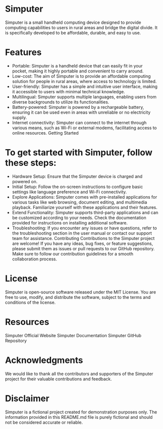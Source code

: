 # Simputer
Simputer is a small handheld computing device designed to provide computing capabilities to users in rural areas and bridge the digital divide. It is specifically developed to be affordable, durable, and easy to use.

# Features
* Portable: Simputer is a handheld device that can easily fit in your pocket, making it highly portable and convenient to carry around.
* Low-cost: The aim of Simputer is to provide an affordable computing solution for people in rural areas, where access to technology is limited.
* User-friendly: Simputer has a simple and intuitive user interface, making it accessible to users with minimal technical knowledge.
* Multilingual: Simputer supports multiple languages, enabling users from diverse backgrounds to utilize its functionalities.
* Battery-powered: Simputer is powered by a rechargeable battery, ensuring it can be used even in areas with unreliable or no electricity supply.
* Internet connectivity: Simputer can connect to the internet through various means, such as Wi-Fi or external modems, facilitating access to online resources.
Getting Started
# To get started with Simputer, follow these steps:

* Hardware Setup: Ensure that the Simputer device is charged and powered on.
* Initial Setup: Follow the on-screen instructions to configure basic settings like language preference and Wi-Fi connectivity.
* Explore Applications: Simputer comes with pre-installed applications for various tasks like web browsing, document editing, and multimedia playback. Familiarize yourself with these applications and their features.
* Extend Functionality: Simputer supports third-party applications and can be customized according to your needs. Check the documentation provided for instructions on installing additional software.
* Troubleshooting: If you encounter any issues or have questions, refer to the troubleshooting section in the user manual or contact our support team for assistance.
Contributing
 Contributions to the Simputer project are welcome! If you have any ideas, bug fixes, or feature suggestions, please submit them as issues or pull requests to our GitHub repository. Make sure to follow our contribution guidelines for a smooth collaboration process.

# License
Simputer is open-source software released under the MIT License. You are free to use, modify, and distribute the software, subject to the terms and conditions of the license.

# Resources
 Simputer Official Website
 Simputer Documentation
 Simputer GitHub Repository
# Acknowledgments
We would like to thank all the contributors and supporters of the Simputer project for their valuable contributions and feedback.

# Disclaimer
Simputer is a fictional project created for demonstration purposes only. The information provided in this README.md file is purely fictional and should not be considered accurate or reliable.

